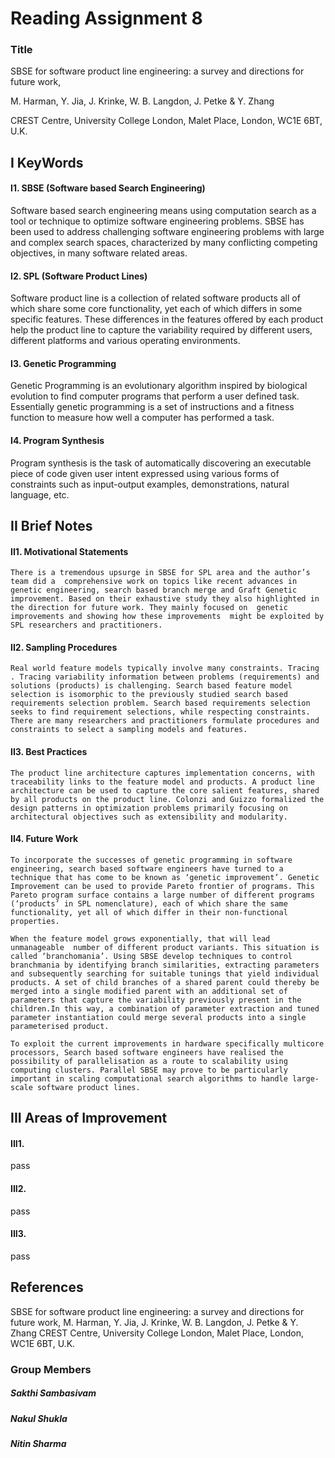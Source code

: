 # Reading Assignment 8

### Title 
SBSE for software product line engineering: a survey and directions for future work,
 
M. Harman, Y. Jia, J. Krinke, W. B. Langdon, J. Petke & Y. Zhang

CREST Centre, University College London, Malet Place, London, WC1E 6BT, U.K.

## I KeyWords

#### I1. SBSE (Software based Search Engineering)
Software based search engineering means using computation search as a tool or technique to optimize software engineering problems. SBSE has been used to address challenging software engineering problems with large and complex search spaces, characterized by many conflicting competing objectives, in many software related areas.

#### I2. SPL (Software Product Lines)
Software product line is a collection of related software products all of which share some core functionality, yet each of which differs  in some specific features. These differences in the features offered by each product help the product line to capture the variability required by different users, different platforms and various operating environments.


#### I3. Genetic Programming
Genetic Programming is an evolutionary algorithm inspired by biological evolution to find computer programs that perform a user defined task.  Essentially genetic programming  is a set of instructions and a fitness function to measure how well a computer has performed a task. 


#### I4. Program Synthesis
Program synthesis is the task of automatically discovering an executable piece of code given user intent expressed using various forms of constraints such as input-output examples, demonstrations, natural language, etc. 

## II Brief Notes

#### II1. Motivational Statements
	There is a tremendous upsurge in SBSE for SPL area and the author’s team did a  comprehensive work on topics like recent advances in genetic engineering, search based branch merge and Graft Genetic improvement. Based on their exhaustive study they also highlighted in the direction for future work. They mainly focused on  genetic improvements and showing how these improvements  might be exploited by SPL researchers and practitioners.


#### II2. Sampling Procedures
	Real world feature models typically involve many constraints. Tracing . Tracing variability information between problems (requirements) and solutions (products) is challenging. Search based feature model selection is isomorphic to the previously studied search based requirements selection problem. Search based requirements selection seeks to find requirement selections, while respecting constraints. There are many researchers and practitioners formulate procedures and constraints to select a sampling models and features. 


#### II3. Best Practices
	The product line architecture captures implementation concerns, with traceability links to the feature model and products. A product line architecture can be used to capture the core salient features, shared by all products on the product line. Colonzi and Guizzo formalized the design patterns in optimization problems primarily focusing on architectural objectives such as extensibility and modularity.

#### II4. Future Work
	To incorporate the successes of genetic programming in software engineering, search based software engineers have turned to a technique that has come to be known as ‘genetic improvement’. Genetic Improvement can be used to provide Pareto frontier of programs. This Pareto program surface contains a large number of different programs (‘products’ in SPL nomenclature), each of which share the same functionality, yet all of which differ in their non-functional properties.

	When the feature model grows exponentially, that will lead unmanageable  number of different product variants. This situation is called ‘branchomania’. Using SBSE develop techniques to control branchmania by identifying branch similarities, extracting parameters and subsequently searching for suitable tunings that yield individual products. A set of child branches of a shared parent could thereby be merged into a single modified parent with an additional set of parameters that capture the variability previously present in the children.In this way, a combination of parameter extraction and tuned parameter instantiation could merge several products into a single parameterised product.
	
	To exploit the current improvements in hardware specifically multicore processors, Search based software engineers have realised the possibility of parallelisation as a route to scalability using computing clusters. Parallel SBSE may prove to be particularly important in scaling computational search algorithms to handle large-scale software product lines.

## III Areas of Improvement

#### III1.
pass

#### III2. 
pass

#### III3.
pass

## References

SBSE for software product line engineering: a survey and directions for future work,
M. Harman, Y. Jia, J. Krinke, W. B. Langdon, J. Petke & Y. Zhang
CREST Centre, University College London, Malet Place, London, WC1E 6BT, U.K.

### Group Members

##### Sakthi Sambasivam
##### Nakul Shukla
##### Nitin Sharma

